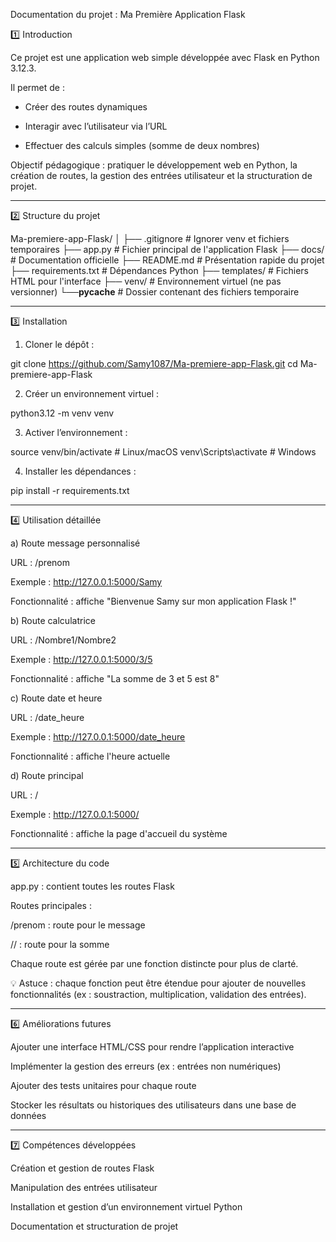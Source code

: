 Documentation du projet : Ma Première Application Flask

1️⃣ Introduction

Ce projet est une application web simple développée avec Flask en Python 3.12.3.

Il permet de :

- Créer des routes dynamiques

- Interagir avec l’utilisateur via l’URL

- Effectuer des calculs simples (somme de deux nombres)


Objectif pédagogique : pratiquer le développement web en Python, la création de routes, la gestion des entrées utilisateur et la structuration de projet.


---

2️⃣ Structure du projet

Ma-premiere-app-Flask/
│
├── .gitignore              # Ignorer venv et fichiers temporaires
├── app.py                  # Fichier principal de l'application Flask
├── docs/                   # Documentation officielle
├── README.md               # Présentation rapide du projet
├── requirements.txt        # Dépendances Python
├── templates/              # Fichiers HTML pour l'interface
├── venv/                   # Environnement virtuel (ne pas versionner)
└──__pycache__              # Dossier contenant des fichiers temporaire 


---

3️⃣ Installation

1. Cloner le dépôt :

git clone https://github.com/Samy1087/Ma-premiere-app-Flask.git
cd Ma-premiere-app-Flask

2. Créer un environnement virtuel :

python3.12 -m venv venv

3. Activer l’environnement :

source venv/bin/activate   # Linux/macOS
venv\Scripts\activate      # Windows

4. Installer les dépendances :

pip install -r requirements.txt

---

4️⃣ Utilisation détaillée

a) Route message personnalisé

URL : /prenom

Exemple : http://127.0.0.1:5000/Samy

Fonctionnalité : affiche "Bienvenue Samy sur mon application Flask !"


b) Route calculatrice

URL : /Nombre1/Nombre2

Exemple : http://127.0.0.1:5000/3/5

Fonctionnalité : affiche "La somme de 3 et 5 est 8"

c) Route date et heure

URL : /date_heure

Exemple : http://127.0.0.1:5000/date_heure

Fonctionnalité : affiche l'heure actuelle

d) Route principal

URL : /

Exemple : http://127.0.0.1:5000/

Fonctionnalité : affiche la page d'accueil du système 

---

5️⃣ Architecture du code

app.py : contient toutes les routes Flask

Routes principales :

/prenom : route pour le message 

/<nombre1>/<nombre2> : route pour la somme


Chaque route est gérée par une fonction distincte pour plus de clarté.


💡 Astuce : chaque fonction peut être étendue pour ajouter de nouvelles fonctionnalités (ex : soustraction, multiplication, validation des entrées).


---

6️⃣ Améliorations futures

Ajouter une interface HTML/CSS pour rendre l’application interactive

Implémenter la gestion des erreurs (ex : entrées non numériques)

Ajouter des tests unitaires pour chaque route

Stocker les résultats ou historiques des utilisateurs dans une base de données



---

7️⃣ Compétences développées

Création et gestion de routes Flask

Manipulation des entrées utilisateur

Installation et gestion d’un environnement virtuel Python

Documentation et structuration de projet



